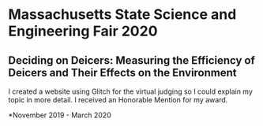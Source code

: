 Massachusetts State Science and Engineering Fair 2020
=================


Deciding on Deicers: Measuring the Efficiency of Deicers and Their Effects on the Environment 
------------
I created a website using Glitch for the virtual judging so I could explain my topic in more detail. I received an Honorable Mention for my award.

*November 2019 - March 2020
